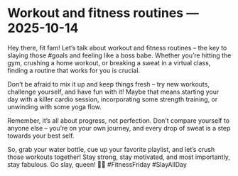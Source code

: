 # Workout and fitness routines — 2025-10-14

Hey there, fit fam! Let’s talk about workout and fitness routines – the key to slaying those #goals and feeling like a boss babe. Whether you’re hitting the gym, crushing a home workout, or breaking a sweat in a virtual class, finding a routine that works for you is crucial.

Don’t be afraid to mix it up and keep things fresh – try new workouts, challenge yourself, and have fun with it! Maybe that means starting your day with a killer cardio session, incorporating some strength training, or unwinding with some yoga flow.

Remember, it’s all about progress, not perfection. Don’t compare yourself to anyone else – you’re on your own journey, and every drop of sweat is a step towards your best self.

So, grab your water bottle, cue up your favorite playlist, and let’s crush those workouts together! Stay strong, stay motivated, and most importantly, stay fabulous. Go slay, queen! 💪🔥 #FitnessFriday #SlayAllDay